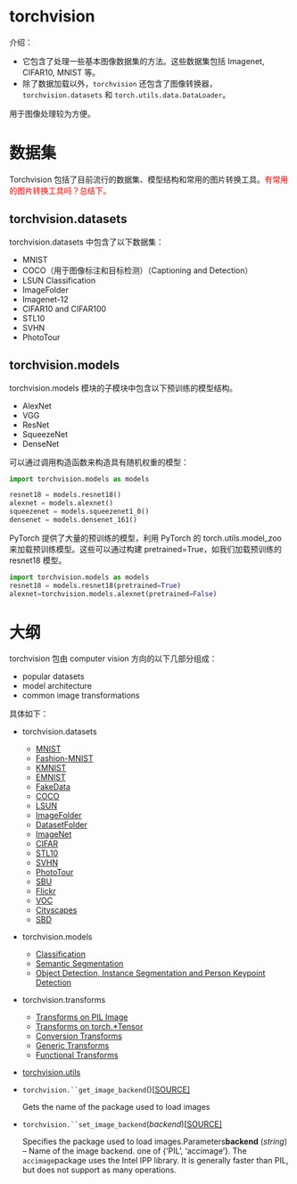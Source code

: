 # torchvision

介绍：

- 它包含了处理一些基本图像数据集的方法。这些数据集包括 Imagenet, CIFAR10, MNIST 等。
- 除了数据加载以外，`torchvision` 还包含了图像转换器，`torchvision.datasets` 和 `torch.utils.data.DataLoader`。

用于图像处理较为方便。



# 数据集

Torchvision 包括了目前流行的数据集、模型结构和常用的图片转换工具。<span style="color:red;">有常用的图片转换工具吗？总结下。</span>

## torchvision.datasets

torchvision.datasets 中包含了以下数据集：

- MNIST
- COCO（用于图像标注和目标检测）（Captioning and Detection）
- LSUN Classification
- ImageFolder
- Imagenet-12
- CIFAR10 and CIFAR100
- STL10
- SVHN
- PhotoTour


## torchvision.models

torchvision.models 模块的子模块中包含以下预训练的模型结构。

- AlexNet
- VGG
- ResNet
- SqueezeNet
- DenseNet



可以通过调用构造函数来构造具有随机权重的模型：

```py
import torchvision.models as models

resnet18 = models.resnet18()
alexnet = models.alexnet()
squeezenet = models.squeezenet1_0()
densenet = models.densenet_161()
```

PyTorch 提供了大量的预训练的模型，利用 PyTorch 的 torch.utils.model_zoo 来加载预训练模型。这些可以通过构建 pretrained=True，如我们加载预训练的 resnet18 模型。

```py
import torchvision.models as models
resnet18 = models.resnet18(pretrained=True)
alexnet=torchvision.models.alexnet(pretrained=False)
```




# 大纲

torchvision 包由 computer vision 方向的以下几部分组成：

- popular datasets
- model architecture
- common image transformations

具体如下：

- torchvision.datasets
  - [MNIST](https://pytorch.org/docs/stable/torchvision/datasets.html#mnist)
  - [Fashion-MNIST](https://pytorch.org/docs/stable/torchvision/datasets.html#fashion-mnist)
  - [KMNIST](https://pytorch.org/docs/stable/torchvision/datasets.html#kmnist)
  - [EMNIST](https://pytorch.org/docs/stable/torchvision/datasets.html#emnist)
  - [FakeData](https://pytorch.org/docs/stable/torchvision/datasets.html#fakedata)
  - [COCO](https://pytorch.org/docs/stable/torchvision/datasets.html#coco)
  - [LSUN](https://pytorch.org/docs/stable/torchvision/datasets.html#lsun)
  - [ImageFolder](https://pytorch.org/docs/stable/torchvision/datasets.html#imagefolder)
  - [DatasetFolder](https://pytorch.org/docs/stable/torchvision/datasets.html#datasetfolder)
  - [ImageNet](https://pytorch.org/docs/stable/torchvision/datasets.html#imagenet)
  - [CIFAR](https://pytorch.org/docs/stable/torchvision/datasets.html#cifar)
  - [STL10](https://pytorch.org/docs/stable/torchvision/datasets.html#stl10)
  - [SVHN](https://pytorch.org/docs/stable/torchvision/datasets.html#svhn)
  - [PhotoTour](https://pytorch.org/docs/stable/torchvision/datasets.html#phototour)
  - [SBU](https://pytorch.org/docs/stable/torchvision/datasets.html#sbu)
  - [Flickr](https://pytorch.org/docs/stable/torchvision/datasets.html#flickr)
  - [VOC](https://pytorch.org/docs/stable/torchvision/datasets.html#voc)
  - [Cityscapes](https://pytorch.org/docs/stable/torchvision/datasets.html#cityscapes)
  - [SBD](https://pytorch.org/docs/stable/torchvision/datasets.html#sbd)
- torchvision.models
  - [Classification](https://pytorch.org/docs/stable/torchvision/models.html#classification)
  - [Semantic Segmentation](https://pytorch.org/docs/stable/torchvision/models.html#semantic-segmentation)
  - [Object Detection, Instance Segmentation and Person Keypoint Detection](https://pytorch.org/docs/stable/torchvision/models.html#object-detection-instance-segmentation-and-person-keypoint-detection)
- torchvision.transforms
  - [Transforms on PIL Image](https://pytorch.org/docs/stable/torchvision/transforms.html#transforms-on-pil-image)
  - [Transforms on torch.*Tensor](https://pytorch.org/docs/stable/torchvision/transforms.html#transforms-on-torch-tensor)
  - [Conversion Transforms](https://pytorch.org/docs/stable/torchvision/transforms.html#conversion-transforms)
  - [Generic Transforms](https://pytorch.org/docs/stable/torchvision/transforms.html#generic-transforms)
  - [Functional Transforms](https://pytorch.org/docs/stable/torchvision/transforms.html#functional-transforms)
- [torchvision.utils](https://pytorch.org/docs/stable/torchvision/utils.html)



- `torchvision.``get_image_backend`()[[SOURCE\]](https://pytorch.org/docs/stable/_modules/torchvision.html#get_image_backend)

  Gets the name of the package used to load images

- `torchvision.``set_image_backend`(*backend*)[[SOURCE\]](https://pytorch.org/docs/stable/_modules/torchvision.html#set_image_backend)

  Specifies the package used to load images.Parameters**backend** (*string*) – Name of the image backend. one of {‘PIL’, ‘accimage’}. The `accimage`package uses the Intel IPP library. It is generally faster than PIL, but does not support as many operations.
